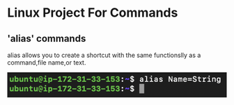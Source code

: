 # Linux Project For Commands

## 'alias' commands

alias allows you to create a shortcut with the same functionslly as a command,file name,or text.

![Alt text](<Images/Screenshot 2023-12-26 at 18.19.08.png>)
